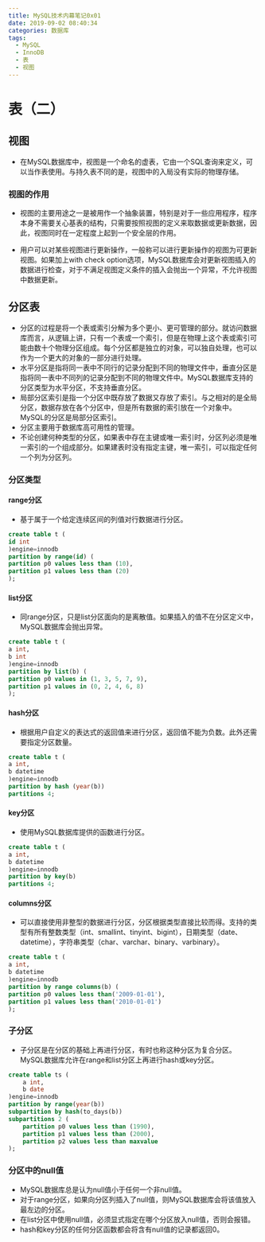 ```yaml
---
title: MySQL技术内幕笔记0x01
date: 2019-09-02 08:40:34
categories: 数据库
tags:
  - MySQL
  - InnoDB
  - 表
  - 视图
---
```


# 表（二）

## 视图

- 在MySQL数据库中，视图是一个命名的虚表，它由一个SQL查询来定义，可以当作表使用。与持久表不同的是，视图中的入局没有实际的物理存储。

### 视图的作用

- 视图的主要用途之一是被用作一个抽象装置，特别是对于一些应用程序，程序本身不需要关心基表的结构，只需要按照视图的定义来取数据或更新数据，因此，视图同时在一定程度上起到一个安全层的作用。

- 用户可以对某些视图进行更新操作，一般称可以进行更新操作的视图为可更新视图。如果加上with check option选项，MySQL数据库会对更新视图插入的数据进行检查，对于不满足视图定义条件的插入会抛出一个异常，不允许视图中数据更新。

## 分区表

- 分区的过程是将一个表或索引分解为多个更小、更可管理的部分。就访问数据库而言，从逻辑上讲，只有一个表或一个索引，但是在物理上这个表或索引可能由数十个物理分区组成。每个分区都是独立的对象，可以独自处理，也可以作为一个更大的对象的一部分进行处理。
- 水平分区是指将同一表中不同行的记录分配到不同的物理文件中，垂直分区是指将同一表中不同列的记录分配到不同的物理文件中。MySQL数据库支持的分区类型为水平分区，不支持垂直分区。
- 局部分区索引是指一个分区中既存放了数据又存放了索引。与之相对的是全局分区，数据存放在各个分区中，但是所有数据的索引放在一个对象中。MySQL的分区是局部分区索引。
- 分区主要用于数据库高可用性的管理。
- 不论创建何种类型的分区，如果表中存在主键或唯一索引时，分区列必须是唯一索引的一个组成部分。如果建表时没有指定主键，唯一索引，可以指定任何一个列为分区列。

### 分区类型

#### range分区

- 基于属于一个给定连续区间的列值对行数据进行分区。

```sql
create table t (
id int
)engine=innodb
partition by range(id) (
partition p0 values less than (10),
partition p1 values less than (20)
);
```

#### list分区

- 同range分区，只是list分区面向的是离散值。如果插入的值不在分区定义中，MySQL数据库会抛出异常。

```sql
create table t (
a int,
b int
)engine=innodb
partition by list(b) (
partition p0 values in (1, 3, 5, 7, 9),
partition p1 values in (0, 2, 4, 6, 8)
);
```

#### hash分区

- 根据用户自定义的表达式的返回值来进行分区，返回值不能为负数。此外还需要指定分区数量。

```sql
create table t (
a int,
b datetime
)engine=innodb
partition by hash (year(b))
partitions 4;
```

#### key分区

- 使用MySQL数据库提供的函数进行分区。

```sql
create table t (
a int,
b datetime
)engine=innodb
partition by key(b)
partitions 4;
```

#### columns分区

- 可以直接使用非整型的数据进行分区，分区根据类型直接比较而得。支持的类型有所有整数类型（int、smallint、tinyint、bigint），日期类型（date、datetime），字符串类型（char、varchar、binary、varbinary）。

```sql
create table t (
a int,
b datetime
)engine=innodb
partition by range columns(b) (
partition p0 values less than('2009-01-01'),
partition p1 values less than('2010-01-01')
);
```

### 子分区

- 子分区是在分区的基础上再进行分区，有时也称这种分区为复合分区。MySQL数据库允许在range和list分区上再进行hash或key分区。

```sql
create table ts (
    a int, 
    b date
)engine=innodb
partition by range(year(b))
subpartition by hash(to_days(b))
subpartitions 2 (
    partition p0 values less than (1990),
    partition p1 values less than (2000),
    partition p2 values less than maxvalue
);
```

### 分区中的null值

- MySQL数据库总是认为null值小于任何一个非null值。
- 对于range分区，如果向分区列插入了null值，则MySQL数据库会将该值放入最左边的分区。
- 在list分区中使用null值，必须显式指定在哪个分区放入null值，否则会报错。
- hash和key分区的任何分区函数都会将含有null值的记录都返回0。